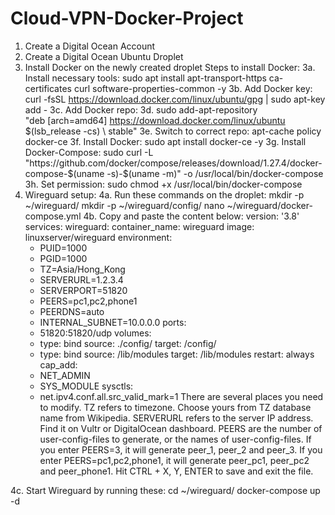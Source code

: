 # Cloud-VPN-Docker-Project

1. Create a Digital Ocean Account 
2. Create a Digital Ocean Ubuntu Droplet
3. Install Docker on the newly created droplet
  Steps to install Docker:
    3a. Install necessary tools: sudo apt install apt-transport-https ca-certificates curl software-properties-common -y
    3b. Add Docker key: curl -fsSL https://download.docker.com/linux/ubuntu/gpg | sudo apt-key add -
    3c. Add Docker repo: 
    3d. sudo add-apt-repository \
      "deb [arch=amd64] https://download.docker.com/linux/ubuntu \
      $(lsb_release -cs) \
      stable"
  3e. Switch to correct repo: apt-cache policy docker-ce
  3f. Install Docker: sudo apt install docker-ce -y 
  3g. Install Docker-Compose: sudo curl -L "https://github.com/docker/compose/releases/download/1.27.4/docker-compose-$(uname -s)-$(uname -m)" -o /usr/local/bin/docker-compose
  3h. Set permission: sudo chmod +x /usr/local/bin/docker-compose
4. Wireguard setup: 
4a. Run these commands on the droplet:
    mkdir -p ~/wireguard/
    mkdir -p ~/wireguard/config/
    nano ~/wireguard/docker-compose.yml
4b. Copy and paste the content below:
version: '3.8'
services:
  wireguard:
    container_name: wireguard
    image: linuxserver/wireguard
    environment:
      - PUID=1000
      - PGID=1000
      - TZ=Asia/Hong_Kong
      - SERVERURL=1.2.3.4
      - SERVERPORT=51820
      - PEERS=pc1,pc2,phone1
      - PEERDNS=auto
      - INTERNAL_SUBNET=10.0.0.0
    ports:
      - 51820:51820/udp
    volumes:
      - type: bind
        source: ./config/
        target: /config/
      - type: bind
        source: /lib/modules
        target: /lib/modules
    restart: always
    cap_add:
      - NET_ADMIN
      - SYS_MODULE
    sysctls:
      - net.ipv4.conf.all.src_valid_mark=1
There are several places you need to modify.
TZ refers to timezone. Choose yours from TZ database name from Wikipedia.
SERVERURL refers to the server IP address. Find it on Vultr or DigitalOcean dashboard.
PEERS are the number of user-config-files to generate, or the names of user-config-files. If you enter PEERS=3, it will generate peer_1, peer_2 and peer_3. If you enter PEERS=pc1,pc2,phone1, it will generate peer_pc1, peer_pc2 and peer_phone1.
Hit CTRL + X, Y, ENTER to save and exit the file.

4c. Start Wireguard by running these:
cd ~/wireguard/
docker-compose up -d
